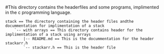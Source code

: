 #This directory contains the headerfiles and some programs, implimented in the c programming language.  


```
stack == The directory containing the header files andthe docummentation for implimentation of a stack
    `-- with arrays == This directory contains header for the implimentation of a stack using arrays
        |-- README.md == This is the docummentation for the header stackarr.h
        `-- stackarr.h == This is the header file
```
